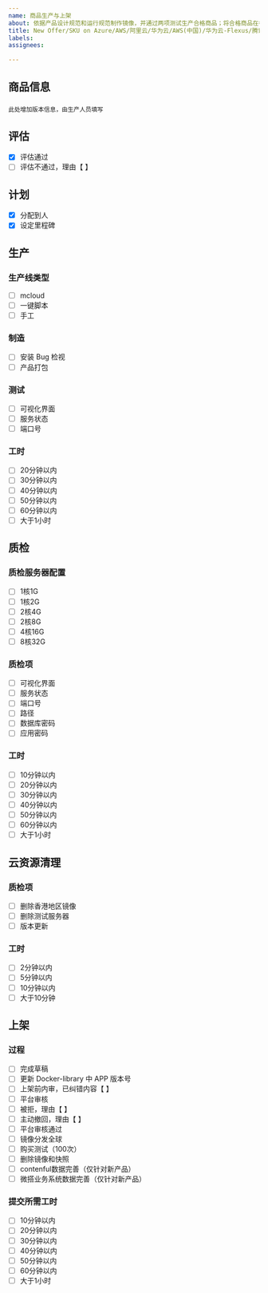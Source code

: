 ```yaml
---
name: 商品生产与上架
about: 依据产品设计规范和运行规范制作镜像，并通过两项测试生产合格商品；将合格商品在各大云平台上架
title: New Offer/SKU on Azure/AWS/阿里云/华为云/AWS(中国)/华为云-Flexus/腾讯云/AlibabaCloud/HUAWEICLOUD/HUAWEICLOUD-Flexus
labels: 
assignees: 

---
```



## 商品信息

### 

```
此处增加版本信息，由生产人员填写
```

## 评估

- [x] 评估通过
- [ ] 评估不通过，理由【         】

## 计划

- [x] 分配到人
- [x] 设定里程碑

## 生产

### 生产线类型

- [ ] mcloud
- [ ] 一键脚本
- [ ] 手工

### 制造

- [ ] 安装 Bug 检视
- [ ] 产品打包

### 测试

- [ ] 可视化界面
- [ ] 服务状态
- [ ] 端口号

### 工时

- [ ] 20分钟以内
- [ ] 30分钟以内
- [ ] 40分钟以内
- [ ] 50分钟以内
- [ ] 60分钟以内
- [ ] 大于1小时

## 质检

### 质检服务器配置
  
- [ ] 1核1G
- [ ] 1核2G
- [ ] 2核4G
- [ ] 2核8G
- [ ] 4核16G
- [ ] 8核32G

### 质检项
  
- [ ] 可视化界面
- [ ] 服务状态
- [ ] 端口号
- [ ] 路径
- [ ] 数据库密码
- [ ] 应用密码

### 工时

- [ ] 10分钟以内
- [ ] 20分钟以内
- [ ] 30分钟以内
- [ ] 40分钟以内
- [ ] 50分钟以内
- [ ] 60分钟以内
- [ ] 大于1小时

## 云资源清理

### 质检项
  
- [ ] 删除香港地区镜像
- [ ] 删除测试服务器
- [ ] 版本更新

### 工时

- [ ] 2分钟以内
- [ ] 5分钟以内
- [ ] 10分钟以内
- [ ] 大于10分钟

## 上架

### 过程

- [ ] 完成草稿
- [ ] 更新 Docker-library 中 APP 版本号
- [ ] 上架前内审，已纠错内容【         】
- [ ] 平台审核
- [ ] 被拒，理由【         】
- [ ] 主动撤回，理由【         】
- [ ] 平台审核通过
- [ ] 镜像分发全球
- [ ] 购买测试（100次）
- [ ] 删除镜像和快照
- [ ] contenful数据完善（仅针对新产品）
- [ ] 微搭业务系统数据完善（仅针对新产品）

### 提交所需工时

- [ ] 10分钟以内
- [ ] 20分钟以内
- [ ] 30分钟以内
- [ ] 40分钟以内
- [ ] 50分钟以内
- [ ] 60分钟以内
- [ ] 大于1小时
